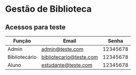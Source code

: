 # Gestão de Biblioteca

## Acessos para teste

| Função        | Email                       | Senha       |
|---------------|-----------------------------|-------------|
| Admin         | admin@teste.com             | 12345678    |
| Bibliotecário | bibliotecario@teste.com     | 12345678    |
| Aluno         | estudante@teste.com         | 12345678    |
